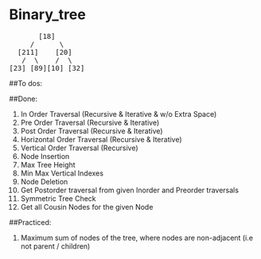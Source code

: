 # Binary_tree

<pre>
       [18]
     / 	    \
  [211]    [20]
   /  \    /  \
[23] [89][10] [32]
</pre>

##To dos:




##Done:

01. In Order Traversal (Recursive & Iterative & w/o Extra Space)
02. Pre Order Traversal (Recursive & Iterative)
03. Post Order Traversal (Recursive & Iterative)
04. Horizontal Order Traversal (Recursive & Iterative)
05. Vertical Order Traversal (Recursive)
06. Node Insertion
07. Max Tree Height
08. Min Max Vertical Indexes
09. Node Deletion
10. Get Postorder traversal from given Inorder and Preorder traversals
11. Symmetric Tree Check
12. Get all Cousin Nodes for the given Node


##Practiced:
01. Maximum sum of nodes of the tree, where nodes are non-adjacent (i.e not parent / children)
